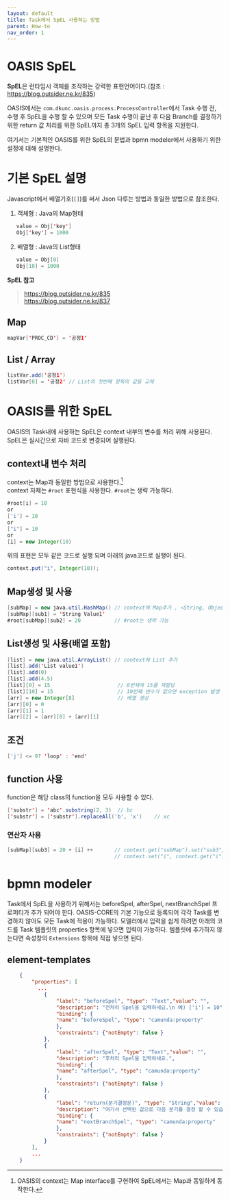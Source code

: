 ```yaml
---
layout: default
title: Task에서 SpEL 사용하는 방법
parent: How-to
nav_order: 1
---
```

OASIS SpEL
============

**SpEL**은 런타임시 객체를 조작하는 강력한 표현언어이다.(참조 : https://blog.outsider.ne.kr/835)

OASIS에서는 `com.dkunc.oasis.process.ProcessController`에서 Task 수행 전, 수행 후 SpEL을 수행 할 수 있으며 모든 Task 수행이 끝난 후 다음 Branch를 결정하기 위한 return 값 처리를 위한 SpEL까지 총 3개의 SpEL 입력 항목을 지원한다.

여기서는 기본적인 OASIS를 위한 SpEL의 문법과 bpmn modeler에서 사용하기 위한 설정에 대해 설명한다.

# 기본 SpEL 설명
Javascript에서 배열기호(`[]`)를 써서 Json 다루는 방법과 동일한 방법으로 참조한다.
 1. 객체형 : Java의 Map형태 
 ```java
	value = Obj['key']
	Obj['key'] = 1000
```
2. 배열형 : Java의 List형태
```java
   value = Obj[0]
   Obj[10] = 1000
```	

 **SpEL 참고**
> https://blog.outsider.ne.kr/835  
> https://blog.outsider.ne.kr/837

## Map
```java
mapVar['PROC_CD'] = '공정1'
```
## List / Array

```java
listVar.add('공정1') 
listVar[0] = '공정2' // List의 첫번째 항목의 값을 교체
```

# OASIS를 위한 SpEL

OASIS의 Task내에 사용하는 SpEL은 context 내부의 변수를 처리 위해 사용된다.  
SpEL은 실시간으로 자바 코드로 변경되어 실행된다.

## context내 변수 처리
context는 Map과 동일한 방법으로 사용한다.[^1]  
context 자체는 `#root` 표현식을 사용한다. `#root`는 생략 가능하다.

```java
#root[i] = 10
or
['i'] = 10
or
["i"] = 10
or
[i] = new Integer(10)

```
위의 표현은 모두 같은 코드로 실행 되며 아래의 java코드로 실행이 된다.
``` java
context.put("i", Integer(10));
```

## Map생성 및 사용
```java
[subMap] = new java.util.HashMap() // context에 Map추가 , <String, Object>를 지정할 수 없음
[subMap][sub1] = 'String Value1' 
#root[subMap][sub2] = 20		   // #root는 생략 가능

```

## List생성 및 사용(배열 포함)
```java
[list] = new java.util.ArrayList() // context에 List 추가
[list].add('List value1') 
[list].add(0)
[list].add(4.5)
[list][0] = 15                      // 0번재에 15를 재할당
[list][10] = 15                     // 10번째 변수가 없으면 exception 발생 
[arr] = new Integer[8]              // 배열 생성
[arr][0] = 0
[arr][1] = 1
[arr][2] = [arr][0] + [arr][1]
```

## 조건
```java
['j'] <= 9? 'loop' : 'end' 
```

## function 사용
function은 해당 class의 function을 모두 사용할 수 있다.

```java
['substr'] = 'abc'.substring(2, 3)  // bc
['substr'] = ['substr'].replaceAll('b', 'x')    // xc
```

### 연산자 사용

```java
[subMap][sub3] = 20 + [i] ++       // context.get("subMap").set("sub3", 20 + context.get("i"));
                                   // context.set("i", context.get("i") + 1);
```
# bpmn modeler
Task에서 SpEL을 사용하기 위해서는 beforeSpel, afterSpel, nextBranchSpel 프로퍼티가 추가 되어야 한다. OASIS-CORE의 기본 기능으로 등록되어 각각 Task를 변경하지 않아도 모든 Task에 적용이 가능하다.
모델러에서 입력을 쉽게 하려면 아래의 코드를 Task 템플릿의 properties 항목에 넣으면 입력이 가능하다. 템플릿에 추가하지 않는다면 속성창의 `Extensions` 항목에 직접 넣으면 된다.
## element-templates
```json
    {
        "properties": [
          ...
            {
                "label": "beforeSpel", "type": "Text","value": "",
                "description": "전처리 Spel을 입력하세요.\n 예) ['i'] = 10",
                "binding": {
                "name": "beforeSpel", "type": "camunda:property"
                },
                "constraints": {"notEmpty": false }
            },
            {
                "label": "afterSpel", "type": "Text","value": "",
                "description": "후처리 Spel을 입력하세요.",
                "binding": {
                "name": "afterSpel", "type": "camunda:property"
                },
                "constraints": {"notEmpty": false }
            },
            {
                "label": "return(분기결정문)", "type": "String","value": "success",
                "description": "여기서 선택된 값으로 다음 분기를 결정 할 수 있습니다.",
                "binding": {
                "name": "nextBranchSpel", "type": "camunda:property"
                },
                "constraints": {"notEmpty": false }
            }	
        ],
        ...
    }
```

[^1]: OASIS의 context는 Map interface를 구현하여 SpEL에서는 Map과 동일하게 동작한다.